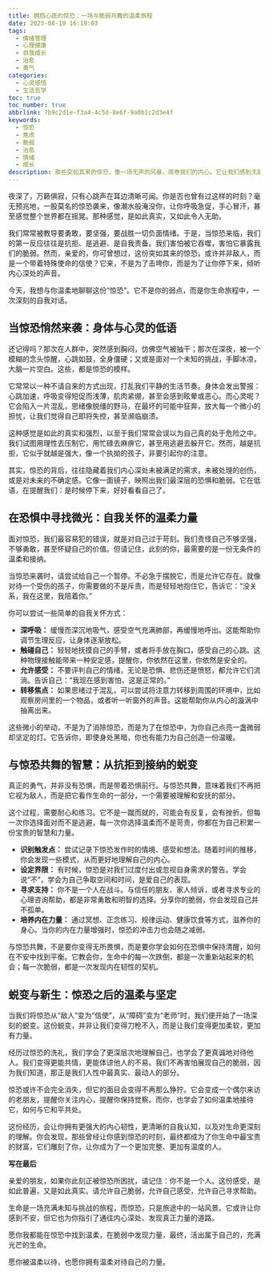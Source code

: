 ```yaml
---
title: 拥抱心底的惊恐：一场与脆弱共舞的温柔旅程
date: 2025-08-10 16:19:03
tags:
  - 情绪管理
  - 心理健康
  - 自我成长
  - 治愈
  - 勇气
categories:
  - 心灵感悟
  - 生活哲学
toc: true
toc_number: true
abbrlink: 7b9c2d1e-f3a4-4c5d-8e6f-9a0b1c2d3e4f
keywords:
  - 惊恐
  - 焦虑
  - 脆弱
  - 治愈
  - 情绪
  - 成长
description: 那些突如其来的惊恐，像一场无声的风暴，席卷我们的内心。它让我们感到无助、迷茫，甚至想要逃离。但亲爱的，你可曾想过，每一次心跳加速、每一次呼吸急促的背后，都藏着一份我们未曾触及的温柔与力量？这篇文章，想与你一同探索惊恐的深层含义，学会如何与它共处，最终在脆弱中找到属于自己的光芒。
---
```


夜深了，万籁俱寂，只有心跳声在耳边清晰可闻。你是否也曾有过这样的时刻？毫无预兆地，一股莫名的惊恐袭来，像潮水般淹没你，让你呼吸急促，手心冒汗，甚至感觉整个世界都在摇晃。那种感觉，是如此真实，又如此令人无助。

我们常常被教导要勇敢，要坚强，要战胜一切负面情绪。于是，当惊恐来临，我们的第一反应往往是抗拒、是逃避、是自我责备。我们害怕被它吞噬，害怕它暴露我们的脆弱。然而，亲爱的，你可曾想过，这份突如其来的惊恐，或许并非敌人，而是一个带着特殊使命的信使？它来，不是为了击垮你，而是为了让你停下来，倾听内心深处的声音。

今天，我想与你温柔地聊聊这份“惊恐”。它不是你的弱点，而是你生命旅程中，一次深刻的自我对话。

## 当惊恐悄然来袭：身体与心灵的低语

还记得吗？那次在人群中，突然感到胸闷，仿佛空气被抽干；那次在深夜，被一个模糊的念头惊醒，心跳如鼓，全身僵硬；又或是面对一个未知的挑战，手脚冰凉，大脑一片空白。这些，都是惊恐的模样。

它常常以一种不请自来的方式出现，打乱我们平静的生活节奏。身体会发出警报：心跳加速，呼吸变得短促而浅薄，肌肉紧绷，甚至会感到眩晕或恶心。而心灵呢？它会陷入一片混乱，思绪像脱缰的野马，在最坏的可能中狂奔，放大每一个微小的担忧，让我们觉得自己即将失控，甚至濒临崩溃。

这种感觉是如此的真实和强烈，以至于我们常常会误以为自己真的处于危险之中。我们试图用理性去压制它，用忙碌去麻痹它，甚至用逃避去躲开它。然而，越是抗拒，它似乎就越是强大，像一个执拗的孩子，非要引起你的注意。

其实，惊恐的背后，往往隐藏着我们内心深处未被满足的需求，未被处理的创伤，或是对未来的不确定感。它像一面镜子，映照出我们最深层的恐惧和脆弱。它在低语，在提醒我们：是时候停下来，好好看看自己了。

## 在恐惧中寻找微光：自我关怀的温柔力量

面对惊恐，我们最容易犯的错误，就是对自己过于苛刻。我们责怪自己不够坚强，不够勇敢，甚至怀疑自己的价值。但请记住，此刻的你，最需要的是一份无条件的温柔和接纳。

当惊恐来袭时，请尝试给自己一个暂停。不必急于摆脱它，而是允许它存在。就像对待一个受伤的孩子，你需要做的不是斥责，而是轻轻地抱住它，告诉它：“没关系，我在这里，我陪着你。”

你可以尝试一些简单的自我关怀方式：

*   **深呼吸：** 缓慢而深沉地吸气，感受空气充满肺部，再缓慢地呼出。这能帮助你调节生理反应，让身体逐渐放松。
*   **触碰自己：** 轻轻地抚摸自己的手臂，或者将手放在胸口，感受自己的心跳。这种物理接触能带来一种安定感，提醒你，你依然在这里，你依然是安全的。
*   **允许感受：** 不要评判自己的情绪，无论是恐惧、悲伤还是愤怒，都允许它们流淌。告诉自己：“我现在感到害怕，这是正常的。”
*   **转移焦点：** 如果思绪过于混乱，可以尝试将注意力转移到周围的环境中，比如观察房间里的一个物品，或者听一听窗外的声音。这能帮助你从内心的漩涡中抽离出来。

这些微小的举动，不是为了消除惊恐，而是为了在惊恐中，为你自己点亮一盏微弱却坚定的灯。它告诉你，即使身处黑暗，你也有能力为自己创造一份温暖。

## 与惊恐共舞的智慧：从抗拒到接纳的蜕变

真正的勇气，并非没有恐惧，而是带着恐惧前行。与惊恐共舞，意味着我们不再把它视为敌人，而是把它看作生命的一部分，一个需要被理解和安抚的部分。

这个过程，需要耐心和练习。它不是一蹴而就的，可能会有反复，会有挫折。但每一次你选择面对而不是逃避，每一次你选择温柔而不是苛责，你都在为自己积累一份宝贵的智慧和力量。

*   **识别触发点：** 尝试记录下惊恐发作时的情境、感受和想法。随着时间的推移，你会发现一些模式，从而更好地理解自己的内心。
*   **设定界限：** 有时候，惊恐是对我们过度付出或忽视自身需求的警告。学会说“不”，学会为自己争取空间和时间，是爱自己的表现。
*   **寻求支持：** 你不是一个人在战斗。与信任的朋友、家人倾诉，或者寻求专业的心理咨询帮助，都是非常勇敢和明智的选择。分享你的脆弱，你会发现自己并不孤单。
*   **培养内在力量：** 通过冥想、正念练习、规律运动、健康饮食等方式，滋养你的身心。当你的内在力量增强时，惊恐的冲击力也会随之减弱。

与惊恐共舞，不是要你变得无所畏惧，而是要你学会如何在恐惧中保持清醒，如何在不安中找到平衡。它教会你，生命中的每一次跌倒，都是一次重新站起来的机会；每一次脆弱，都是一次发现内在韧性的契机。

## 蜕变与新生：惊恐之后的温柔与坚定

当我们将惊恐从“敌人”变为“信使”，从“障碍”变为“老师”时，我们便开始了一场深刻的蜕变。这份蜕变，并非让我们变得刀枪不入，而是让我们变得更加柔软，更加有力量。

经历过惊恐的洗礼，我们学会了更深层次地理解自己，也学会了更真诚地对待他人。我们变得更能共情，更能体谅他人的不易。我们不再害怕展现自己的脆弱，因为我们知道，那正是我们人性中最真实、最动人的部分。

惊恐或许不会完全消失，但它的面目会变得不再那么狰狞。它会变成一个偶尔来访的老朋友，提醒你关注内心，提醒你保持觉察。而你，也学会了如何温柔地接待它，如何与它和平共处。

这份经历，会让你拥有更强大的内心韧性，更清晰的自我认知，以及对生命更深刻的理解。你会发现，那些曾经让你感到惊恐的时刻，最终都成为了你生命中最宝贵的财富，它们雕刻了你，让你成为了一个更加完整、更加有温度的人。

**写在最后**

亲爱的朋友，如果你此刻正被惊恐所困扰，请记住：你不是一个人。这份感受，是如此普遍，又是如此真实。请允许自己脆弱，允许自己感受，允许自己寻求帮助。

生命是一场充满未知与挑战的旅程，而惊恐，只是旅途中的一站风景。它或许让你感到不安，但它也为你指引了通往内心深处、发现真正力量的道路。

愿你我都能在惊恐中找到温柔，在脆弱中发现力量，最终，活出属于自己的，充满光芒的生命。

愿你被温柔以待，也愿你拥有温柔对待自己的力量。